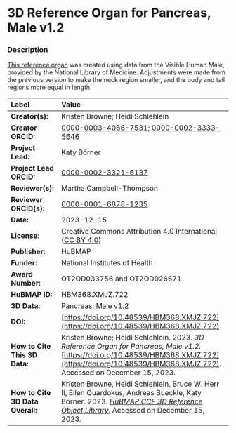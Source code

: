# 3D Reference Organ for Pancreas, Male v1.2

### Description
[This reference organ](https://humanatlas.io/3d-reference-library) was created using data from the Visible Human Male, provided by the National Library of Medicine. Adjustments were made from the previous version to make the neck region smaller, and the body and tail regions more equal in length.


| Label | Value |
| :------------- |:-------------|
| **Creator(s):** | Kristen Browne; Heidi Schlehlein |
| **Creator ORCID:** | [0000-0003-4066-7531](https://orcid.org/0000-0003-4066-7531); [0000-0002-3333-5646](https://orcid.org/0000-0002-3333-5646)|
| **Project Lead:** | Katy B&ouml;rner |
| **Project Lead ORCID:** | [0000-0002-3321-6137](https://orcid.org/0000-0002-3321-6137) |
| **Reviewer(s):** | Martha Campbell-Thompson | 
| **Reviewer ORCID(s):** |[0000-0001-6878-1235](https://doi.org/10.5072/0000-0001-6878-1235) |
| **Date:** | 2023-12-15 |
| **License:** | Creative Commons Attribution 4.0 International ([CC BY 4.0](https://creativecommons.org/licenses/by/4.0/)) |
| **Publisher:** | HuBMAP |
| **Funder:** | National Institutes of Health |
| **Award Number:** | OT2OD033756 and OT2OD026671 |
| **HuBMAP ID:** | HBM368.XMJZ.722 |
| **3D Data:** | [Pancreas, Male v1.2](https://cdn.humanatlas.io/hra-releases/v1.2/models/3d-vh-m-pancreas.glb) |
| **DOI:** | [https://doi.org/10.48539/HBM368.XMJZ.722](https://doi.org/10.48539/HBM368.XMJZ.722) |
| **How to Cite This 3D Data:** | Kristen Browne; Heidi Schlehlein. 2023. *3D Reference Organ for Pancreas, Male v1.2.* [https://doi.org/10.48539/HBM368.XMJZ.722](https://doi.org/10.48539/HBM368.XMJZ.722). Accessed on December 15, 2023. |
| **How to Cite 3D Data Overall:** | Kristen Browne, Heidi Schlehlein, Bruce W. Herr II, Ellen Quardokus, Andreas Bueckle, Katy B&ouml;rner. 2023. [*HuBMAP CCF 3D Reference Object Library*.](https://humanatlas.io/3d-reference-library) Accessed on December 15, 2023. |
